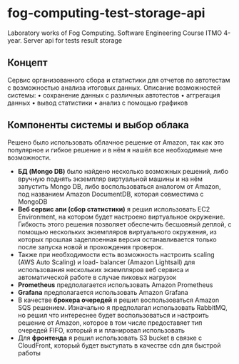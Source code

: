 # fog-computing-test-storage-api
Laboratory works of Fog Computing. Software Engineering Course ITMO 4-year. Server api for tests result storage

## Концепт

Cервис организованного сбора и статистики для отчетов по автотестам с возможностью
анализа итоговых данных.
Описание возможностей системы:
• сохранение данных с различных автотестов
• аггрегация данных
• вывод статистики
• анализ с помощью графиков 

## Компоненты системы и выбор облака

Решено было использовать облачное решение от Amazon, так как это популярное и
гибкое решение и в нём я нашёл все необходимые мне возможности.

- **БД (Mongo DB)** было найдено несколько возможных решений, либо вручную поднять
экземпляр виртуальной машины и на нём запустить Mongo DB, либо воспользоваться
аналогом от Amazon, под названием Amazon DocumentDB, которая совместима с
MongoDB
- **Веб сервис апи (сбор статистики)** я решил использовать EC2 Environment, на котором
будет настроено виртуальное окружение. Гибкость этого решения позволяет обеспечить
бесшовный деплой, с помощью нескольких экземпляров виртуального окружения, из
которых прошлая задеплоенная версия останавливается только после запуска новой и
прохождения проверок.
- Также при необходимости есть возможность настроить scaling (AWS Auto Scaling) и load-
balancer (Amazon Lightsail) для использования нескольких экземпляров веб сервиса и
автоматической работе в случае пиковых нагрузок
- **Prometheus** предполагается использовать Amazon Prometheus
- **Grafana** предполагается использовать Amazon Grafana
- В качестве **брокера очередей** я решил воспользоваться Amazon SQS решением.
Изначально я предполагал использовать RabbitMQ, но решил что интереснее будет
воспользоваться и настроить решение от Amazon, которое в том числе предоставяет тип
очередей FIFO, который я и планировал использовать
- Для **фронтенда** я решил использовать S3 bucket в связке с CloudFront, который будет
выступать в качестве cdn для быстрой работы
